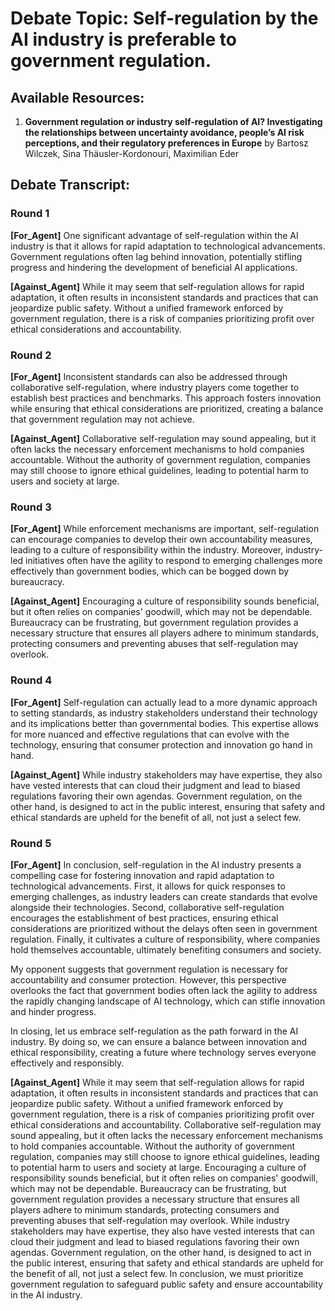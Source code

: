# Debate Topic: Self-regulation by the AI industry is preferable to government regulation.

## Available Resources:
1. **Government regulation or industry self-regulation of AI? Investigating the relationships between uncertainty avoidance, people’s AI risk perceptions, and their regulatory preferences in Europe** by Bartosz Wilczek, Sina Thäusler-Kordonouri, Maximilian Eder

## Debate Transcript:

### Round 1

**[For_Agent]** One significant advantage of self-regulation within the AI industry is that it allows for rapid adaptation to technological advancements. Government regulations often lag behind innovation, potentially stifling progress and hindering the development of beneficial AI applications.

**[Against_Agent]** While it may seem that self-regulation allows for rapid adaptation, it often results in inconsistent standards and practices that can jeopardize public safety. Without a unified framework enforced by government regulation, there is a risk of companies prioritizing profit over ethical considerations and accountability.

### Round 2

**[For_Agent]** Inconsistent standards can also be addressed through collaborative self-regulation, where industry players come together to establish best practices and benchmarks. This approach fosters innovation while ensuring that ethical considerations are prioritized, creating a balance that government regulation may not achieve.

**[Against_Agent]** Collaborative self-regulation may sound appealing, but it often lacks the necessary enforcement mechanisms to hold companies accountable. Without the authority of government regulation, companies may still choose to ignore ethical guidelines, leading to potential harm to users and society at large.

### Round 3

**[For_Agent]** While enforcement mechanisms are important, self-regulation can encourage companies to develop their own accountability measures, leading to a culture of responsibility within the industry. Moreover, industry-led initiatives often have the agility to respond to emerging challenges more effectively than government bodies, which can be bogged down by bureaucracy.

**[Against_Agent]** Encouraging a culture of responsibility sounds beneficial, but it often relies on companies' goodwill, which may not be dependable. Bureaucracy can be frustrating, but government regulation provides a necessary structure that ensures all players adhere to minimum standards, protecting consumers and preventing abuses that self-regulation may overlook.

### Round 4

**[For_Agent]** Self-regulation can actually lead to a more dynamic approach to setting standards, as industry stakeholders understand their technology and its implications better than governmental bodies. This expertise allows for more nuanced and effective regulations that can evolve with the technology, ensuring that consumer protection and innovation go hand in hand.

**[Against_Agent]** While industry stakeholders may have expertise, they also have vested interests that can cloud their judgment and lead to biased regulations favoring their own agendas. Government regulation, on the other hand, is designed to act in the public interest, ensuring that safety and ethical standards are upheld for the benefit of all, not just a select few.

### Round 5

**[For_Agent]** In conclusion, self-regulation in the AI industry presents a compelling case for fostering innovation and rapid adaptation to technological advancements. First, it allows for quick responses to emerging challenges, as industry leaders can create standards that evolve alongside their technologies. Second, collaborative self-regulation encourages the establishment of best practices, ensuring ethical considerations are prioritized without the delays often seen in government regulation. Finally, it cultivates a culture of responsibility, where companies hold themselves accountable, ultimately benefiting consumers and society.

My opponent suggests that government regulation is necessary for accountability and consumer protection. However, this perspective overlooks the fact that government bodies often lack the agility to address the rapidly changing landscape of AI technology, which can stifle innovation and hinder progress.

In closing, let us embrace self-regulation as the path forward in the AI industry. By doing so, we can ensure a balance between innovation and ethical responsibility, creating a future where technology serves everyone effectively and responsibly.

**[Against_Agent]** While it may seem that self-regulation allows for rapid adaptation, it often results in inconsistent standards and practices that can jeopardize public safety. Without a unified framework enforced by government regulation, there is a risk of companies prioritizing profit over ethical considerations and accountability. Collaborative self-regulation may sound appealing, but it often lacks the necessary enforcement mechanisms to hold companies accountable. Without the authority of government regulation, companies may still choose to ignore ethical guidelines, leading to potential harm to users and society at large. Encouraging a culture of responsibility sounds beneficial, but it often relies on companies' goodwill, which may not be dependable. Bureaucracy can be frustrating, but government regulation provides a necessary structure that ensures all players adhere to minimum standards, protecting consumers and preventing abuses that self-regulation may overlook. While industry stakeholders may have expertise, they also have vested interests that can cloud their judgment and lead to biased regulations favoring their own agendas. Government regulation, on the other hand, is designed to act in the public interest, ensuring that safety and ethical standards are upheld for the benefit of all, not just a select few. In conclusion, we must prioritize government regulation to safeguard public safety and ensure accountability in the AI industry.